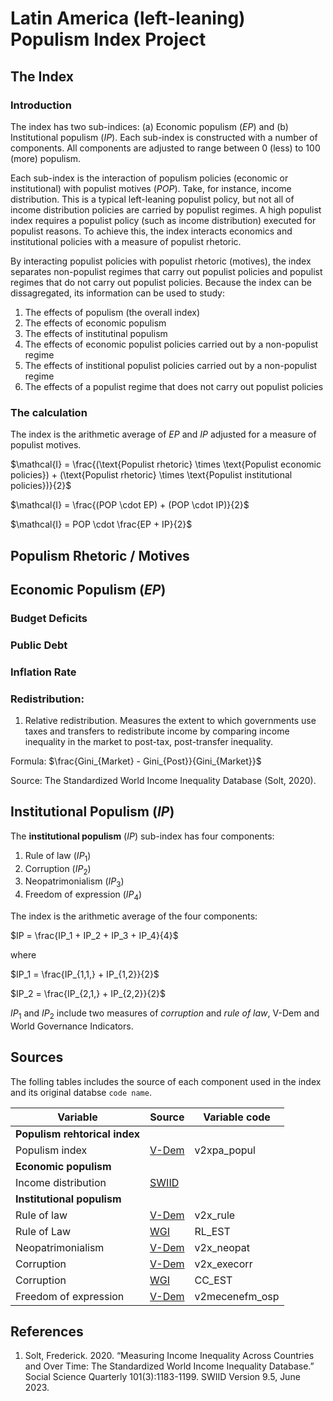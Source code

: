 # Latin America (left-leaning) Populism Index Project

## The Index

### Introduction

The index has two sub-indices: (a) Economic populism $(EP)$ and (b) Institutional populism $(IP)$. Each sub-index is constructed with a number of components. All components are adjusted to range between 0 (less) to 100 (more) populism.

Each sub-index is the interaction of populism policies (economic or institutional) with populist motives $(POP)$. Take, for instance, income distribution. This is a typical left-leaning populist policy, but not all of income distribution policies are carried by populist regimes. A high populist index requires a populist policy (such as income distribution) executed for populist reasons. To achieve this, the index interacts economics and institutional policies with a measure of populist rhetoric.

By interacting populist policies with populist rhetoric (motives), the index separates non-populist regimes that carry out populist policies and populist regimes that do not carry out populist policies. Because the index can be dissagregated, its information can be used to study:

1. The effects of populism (the overall index)
2. The effects of economic populism
3. The effects of institutinal populism
4. The effects of economic populist policies carried out by a non-populist regime
5. The effects of institional populist policies carried out by a non-populist regime
6. The effects of a populist regime that does not carry out populist policies

### The calculation

The index is the arithmetic average of $EP$ and $IP$ adjusted for a measure of populist motives.

$\mathcal{I} = \frac{(\text{Populist rhetoric} \times \text{Populist economic policies}) + (\text{Populist rhetoric} \times \text{Populist institutional policies})}{2}$

$\mathcal{I} = \frac{(POP \cdot EP) + (POP \cdot IP)}{2}$  

$\mathcal{I} = POP \cdot \frac{EP + IP}{2}$

## Populism Rhetoric / Motives

## Economic Populism $(EP)$

### Budget Deficits

### Public Debt

### Inflation Rate

### Redistribution:

1) Relative redistribution. Measures the extent to which governments use taxes and transfers to redistribute income by comparing income inequality in the market to post-tax, post-transfer inequality.

Formula: $\frac{Gini_{Market} - Gini_{Post}}{Gini_{Market}}$

Source: The Standardized World Income Inequality Database (Solt, 2020). 

## Institutional Populism $(IP)$

The **institutional populism** $(IP)$ sub-index has four components:
1. Rule of law $(IP_1)$
2. Corruption $(IP_2)$
3. Neopatrimonialism $(IP_3)$
4. Freedom of expression $(IP_4)$

 The index is the arithmetic average of the four components:  

$IP = \frac{IP_1 + IP_2 + IP_3 + IP_4}{4}$

where  

$IP_1 = \frac{IP_{1,1,} + IP_{1,2}}{2}$  

$IP_2 = \frac{IP_{2,1,} + IP_{2,2}}{2}$

$IP_1$ and $IP_2$ include two measures of *corruption* and *rule of law*, V-Dem and World Governance Indicators.



## Sources

The folling tables includes the source of each component used in the index and its original databse `code name`.

| Variable                      | Source         | Variable code  |
| ----------------------------- | -------------  | -------------- |
| **Populism rehtorical index** |                |                |
| Populism index                | [V-Dem][VDEM2] | v2xpa_popul    |
| **Economic populism**         |                |                |
| Income distribution           | [SWIID][SWIID] |                |
| **Institutional populism**    |                |                |
| Rule of law                   | [V-Dem][VDEM1] | v2x_rule       |
| Rule of Law                   | [WGI][WGI]     | RL_EST         |
| Neopatrimonialism             | [V-Dem][VDEM1] | v2x_neopat     |
| Corruption                    | [V-Dem][VDEM1] | v2x_execorr    |
| Corruption                    | [WGI][WGI]     | CC_EST         |
| Freedom of expression         | [V-Dem][VDEM1] | v2mecenefm_osp |




## References 
1. Solt, Frederick. 2020. “Measuring Income Inequality Across Countries and Over Time: The Standardized World Income Inequality Database.” Social Science Quarterly 101(3):1183-1199. SWIID Version 9.5, June 2023.



<!-- HYPERLINKS -->
[SWIID]: <https://fsolt.org/swiid/>

[VDEM1]: <https://www.v-dem.net/data/the-v-dem-dataset/>
[VDEM2]: <https://v-dem.net/data/v-party-dataset/>

[WGI]: <https://info.worldbank.org/governance/wgi/>

